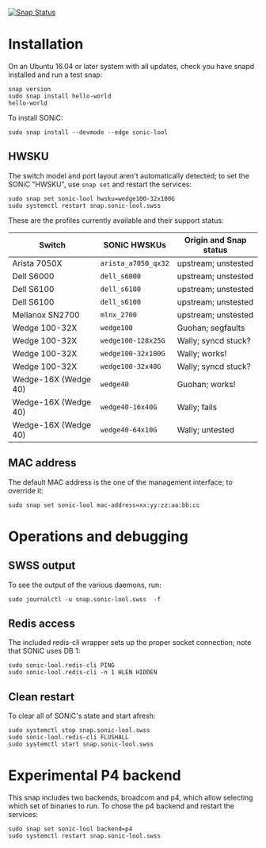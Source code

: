 [![Snap Status](https://build.snapcraft.io/badge/lool/sonic-snap.svg)](https://build.snapcraft.io/user/lool/sonic-snap)

# Installation

On an Ubuntu 16.04 or later system with all updates, check you have snapd
installed and run a test snap:
```shell
snap version
sudo snap install hello-world
hello-world
```

To install SONiC:
```shell
sudo snap install --devmode --edge sonic-lool
```

## HWSKU

The switch model and port layout aren't automatically detected; to set the
SONiC "HWSKU", use `snap set` and restart the services:
```shell
sudo snap set sonic-lool hwsku=wedge100-32x100G
sudo systemctl restart snap.sonic-lool.swss
```

These are the profiles currently available and their support status:

| Switch               | SONiC HWSKUs        | Origin and Snap status    |
|----------------------|---------------------|---------------------------|
| Arista 7050X         | `arista_a7050_qx32` | upstream; unstested       |
| Dell S6000           | `dell_s6000`        | upstream; unstested       |
| Dell S6100           | `dell_s6100`        | upstream; unstested       |
| Dell S6100           | `dell_s6100`        | upstream; unstested       |
| Mellanox SN2700      | `mlnx_2700`         | upstream; unstested       |
| Wedge 100-32X        | `wedge100`          | Guohan; segfaults         |
| Wedge 100-32X        | `wedge100-128x25G`  | Wally; syncd stuck?       |
| Wedge 100-32X        | `wedge100-32x100G`  | Wally; works!             |
| Wedge 100-32X        | `wedge100-32x40G`   | Wally; syncd stuck?       |
| Wedge-16X (Wedge 40) | `wedge40`           | Guohan; works!            |
| Wedge-16X (Wedge 40) | `wedge40-16x40G`    | Wally; fails              |
| Wedge-16X (Wedge 40) | `wedge40-64x10G`    | Wally; untested           |

## MAC address

The default MAC address is the one of the management interface; to override it:
```shell
sudo snap set sonic-lool mac-address=xx:yy:zz:aa:bb:cc
```

# Operations and debugging
## SWSS output

To see the output of the various daemons, run:
```shell
sudo journalctl -u snap.sonic-lool.swss  -f
```

## Redis access

The included redis-cli wrapper sets up the proper socket connection; note that
SONiC uses DB 1:
```shell
sudo sonic-lool.redis-cli PING
sudo sonic-lool.redis-cli -n 1 HLEN HIDDEN
```

## Clean restart

To clear all of SONiC's state and start afresh:
```shell
sudo systemctl stop snap.sonic-lool.swss
sudo sonic-lool.redis-cli FLUSHALL
sudo systemctl start snap.sonic-lool.swss
```

# Experimental P4 backend

This snap includes two backends, broadcom and p4, which allow selecting which
set of binaries to run. To chose the p4 backend and restart the services:
```shell
sudo snap set sonic-lool backend=p4
sudo systemctl restart snap.sonic-lool.swss
```

